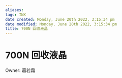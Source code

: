 ```yaml
---
aliases: 
tags: INX
date created: Monday, June 20th 2022, 3:15:34 pm
date modified: Monday, June 20th 2022, 3:15:34 pm
title: 700N 回收液晶
---
```


# 700N 回收液晶

Owner: 蕭若霜

